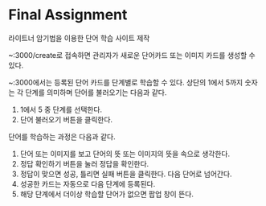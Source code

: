 <h1>Final Assignment</h1>

라이트너 암기법을 이용한 단어 학습 사이트 제작

~:3000/create로 접속하면 관리자가 새로운 단어카드 또는 이미지 카드를 생성할 수 있다.

~:3000에서는 등록된 단어 카드를 단계별로 학습할 수 있다. 상단의 1에서 5까지 숫자는 각 단계를 의미하며 단어를 불러오기는 다음과 같다.

1. 1에서 5 중 단계를 선택한다.
2. 단어 불러오기 버튼을 클릭한다.

단어를 학습하는 과정은 다음과 같다.

1. 단어 또는 이미지를 보고 단어의 뜻 또는 이미지의 뜻을 속으로 생각한다.
2. 정답 확인하기 버튼을 눌러 정답을 확인한다.
3. 정답이 맞으면 성공, 틀리면 실패 버튼을 클릭한다. 다음 단어로 넘어간다.
4. 성공한 카드는 자동으로 다음 단계에 등록된다.
5. 해당 단계에서 더이상 학습할 단어가 없으면 팝업 창이 뜬다.
